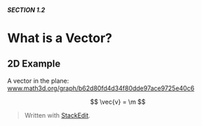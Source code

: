 ##### SECTION 1.2
# What is a Vector?

## 2D Example

A vector in the plane:
www.math3d.org/graph/b62d80fd4d34f80dde97ace9725e40c6

$$
\vec{v} = \m
$$





> Written with [StackEdit](https://stackedit.io/).
<!--stackedit_data:
eyJoaXN0b3J5IjpbLTEwNDAyMTc2NTBdfQ==
-->